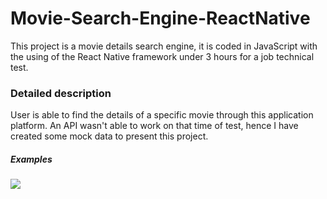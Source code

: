# Movie-Search-Engine-ReactNative
This project is a movie details search engine, it is coded in JavaScript with the using of the React Native framework under 3 hours for a job technical test.

### Detailed description
User is able to find the details of a specific movie through this application platform.
An API wasn't able to work on that time of test, hence I have created some mock data to present this project.

##### Examples
![](assets/images/electrocat.png)
